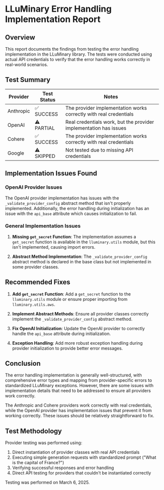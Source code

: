 # LLuMinary Error Handling Implementation Report

## Overview

This report documents the findings from testing the error handling implementation in the LLuMinary library. The tests were conducted using actual API credentials to verify that the error handling works correctly in real-world scenarios.

## Test Summary

| Provider | Test Status | Notes |
|----------|-------------|-------|
| Anthropic | ✅ SUCCESS | The provider implementation works correctly with real credentials |
| OpenAI | ⚠️ PARTIAL | Real credentials work, but the provider implementation has issues |
| Cohere | ✅ SUCCESS | The provider implementation works correctly with real credentials |
| Google | ⚠️ SKIPPED | Not tested due to missing API credentials |

## Implementation Issues Found

### OpenAI Provider Issues

The OpenAI provider implementation has issues with the `_validate_provider_config` abstract method that isn't properly implemented. Additionally, the error handling during initialization has an issue with the `api_base` attribute which causes initialization to fail.

### General Implementation Issues

1. **Missing `get_secret` Function**: The implementation assumes a `get_secret` function is available in the `lluminary.utils` module, but this isn't implemented, causing import errors.

2. **Abstract Method Implementation**: The `_validate_provider_config` abstract method is declared in the base class but not implemented in some provider classes.

## Recommended Fixes

1. **Add `get_secret` Function**: Add a `get_secret` function to the `lluminary.utils` module or ensure proper importing from `lluminary.utils.aws`.

2. **Implement Abstract Methods**: Ensure all provider classes correctly implement the `_validate_provider_config` abstract method.

3. **Fix OpenAI Initialization**: Update the OpenAI provider to correctly handle the `api_base` attribute during initialization.

4. **Exception Handling**: Add more robust exception handling during provider initialization to provide better error messages.

## Conclusion

The error handling implementation is generally well-structured, with comprehensive error types and mapping from provider-specific errors to standardized LLuMinary exceptions. However, there are some issues with implementation details that need to be addressed to ensure all providers work correctly.

The Anthropic and Cohere providers work correctly with real credentials, while the OpenAI provider has implementation issues that prevent it from working correctly. These issues should be relatively straightforward to fix.

## Test Methodology

Provider testing was performed using:

1. Direct instantiation of provider classes with real API credentials
2. Executing simple generation requests with standardized prompt ("What is the capital of France?")
3. Verifying successful responses and error handling
4. Direct API testing for providers that couldn't be instantiated correctly

Testing was performed on March 6, 2025.
